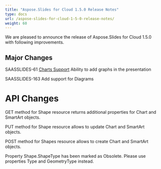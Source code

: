 ```yaml
---
title: "Aspose.Slides for Cloud 1.5.0 Release Notes"
type: docs
url: /aspose-slides-for-cloud-1-5-0-release-notes/
weight: 60
---
```


We are pleased to announce the release of Aspose.Slides for Cloud 1.5.0 with following improvements.
## **Major Changes**
SAASSLIDES-61 [Charts Support](/pages/createpage.action?spaceKey=slidescloud&title=Charts+Support&linkCreation=true&fromPageId=5046336) Ability to add graphs in the presentation

SAASSLIDES-163 Add support for Diagrams
# **API Changes**
GET method for Shape resource returns additional properties for Chart and SmartArt objects.

PUT method for Shape resource allows to update Chart and SmartArt objects.

POST method for Shapes resource allows to create Chart and SmartArt objects.

Property Shape.ShapeType has been marked as Obsolete. Please use properties Type and GeometryType instead.
